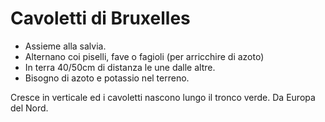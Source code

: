 # Cavoletti di Bruxelles

* Assieme alla salvia.
* Alternano coi piselli, fave o fagioli  \(per arricchire di azoto\)
* In terra 40/50cm di distanza le une dalle altre.
* Bisogno di azoto e potassio nel terreno.

Cresce in verticale ed i cavoletti nascono lungo il tronco verde. Da Europa del Nord.

